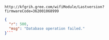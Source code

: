 `http://kfgrih.gree.com/wifiModule/Lastversion?firmwareCode=362001068999`

```json
{
  "r": 500,
  "msg": "Database operation failed."
}```